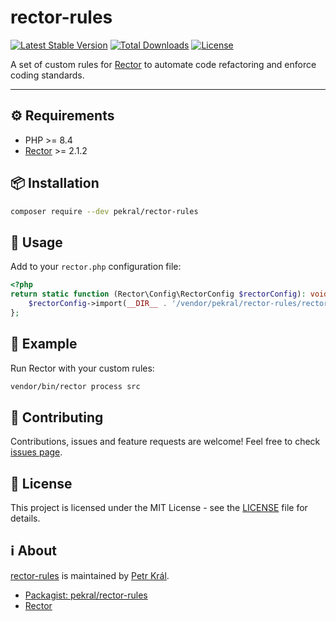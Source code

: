 # rector-rules

[![Latest Stable Version](https://poser.pugx.org/pekral/rector-rules/v/stable)](https://packagist.org/packages/pekral/rector-rules)
[![Total Downloads](https://poser.pugx.org/pekral/rector-rules/downloads)](https://packagist.org/packages/pekral/rector-rules)
[![License](https://poser.pugx.org/pekral/rector-rules/license)](https://packagist.org/packages/pekral/rector-rules)

A set of custom rules for [Rector](https://github.com/rectorphp/rector) to automate code refactoring and enforce coding standards.

---

## ⚙️ Requirements

- PHP >= 8.4
- [Rector](https://github.com/rectorphp/rector) >= 2.1.2

## 📦 Installation

```bash
composer require --dev pekral/rector-rules
```

## 🚀 Usage

Add to your `rector.php` configuration file:

```php
<?php
return static function (Rector\Config\RectorConfig $rectorConfig): void {
    $rectorConfig->import(__DIR__ . '/vendor/pekral/rector-rules/rector.php');
};
```

## 📝 Example

Run Rector with your custom rules:

```bash
vendor/bin/rector process src
```

## 🤝 Contributing

Contributions, issues and feature requests are welcome! Feel free to check [issues page](https://github.com/pekral/rector-rules/issues).

## 🪪 License

This project is licensed under the MIT License - see the [LICENSE](LICENSE) file for details.

## ℹ️ About

[rector-rules](https://github.com/pekral/rector-rules) is maintained by [Petr Král](mailto:kral.petr.88@gmail.com).

- [Packagist: pekral/rector-rules](https://packagist.org/packages/pekral/rector-rules)
- [Rector](https://github.com/rectorphp/rector)